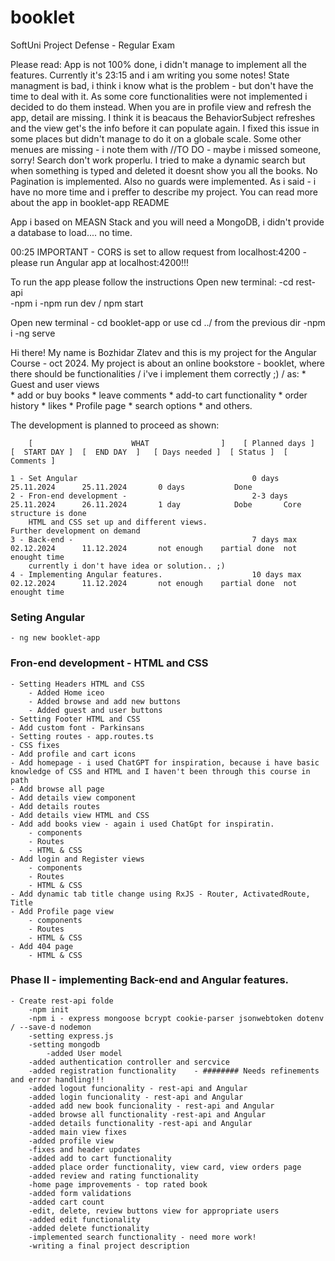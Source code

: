 # booklet
SoftUni Project Defense - Regular Exam

Please read: App is not 100% done, i didn't manage to implement all the features. Currently it's 23:15 and i am writing you some notes!
State managment is bad, i think i know what is the problem - but don't have the time to deal with it.
As some core functionalities were not implemented i decided to do them instead.
When you are in profile view and refresh the app, detail are missing. I think it is beacaus the BehaviorSubject refreshes and the view get's the info before it can populate again.
I fixed this issue in some places but didn't manage to do it on a globale scale.
Some other menues are missing - i note them with //TO DO - maybe i missed someone, sorry!
Search don't work properlu. I tried to make a dynamic search but when something is typed and deleted it doesnt show you all the books.
No Pagination is implemented.
Also no guards were implemented.
As i said - i have no more time and i preffer to describe my project.
You can read more about the app in booklet-app README

App i based on MEASN Stack and you will need a MongoDB, i didn't provide a database to load.... no time.

00:25 
IMPORTANT - CORS is set to allow request from localhost:4200 - please run Angular app at localhost:4200!!!

To run the app please follow the instructions
Open new terminal:
    -cd rest-api  
    -npm i
    -npm run dev / npm start

Open new terminal 
    - cd booklet-app
    or use cd ../ from the previous dir
    -npm i
    -ng serve




Hi there! My name is Bozhidar Zlatev and this is my project for the Angular Course - oct 2024.
My project is about an online bookstore - booklet, where there should be functionalities / i've i implement them correctly ;) / as:
    * Guest and user views    
    * add or buy books
    * leave comments 
    * add-to cart functionality
    * order history
    * likes
    * Profile page
    * search options
    * and others.

The development is planned to proceed as shown:

        [                      WHAT                ]    [ Planned days ]  [  START DAY ]  [  END DAY  ]   [ Days needed ]  [ Status ]  [ Comments ]

    1 - Set Angular                                       0 days            25.11.2024      25.11.2024       0 days           Done
    2 - Fron-end development -                            2-3 days          25.11.2024      26.11.2024       1 day            Dobe       Core structure is done 
        HTML and CSS set up and different views.                                                                                         Further development on demand   
    3 - Back-end -                                        7 days max        02.12.2024      11.12.2024       not enough    partial done  not enought time
        currently i don't have idea or solution.. ;)         
    4 - Implementing Angular features.                    10 days max       02.12.2024      11.12.2024       not enough    partial done  not enought time



### Seting Angular
    - ng new booklet-app 
    
### Fron-end development - HTML and CSS 
    - Setting Headers HTML and CSS
        - Added Home iceo
        - Added browse and add new buttons
        - Added guest and user buttons
    - Setting Footer HTML and CSS
    - Add custom font - Parkinsans
    - Setting routes - app.routes.ts
    - CSS fixes
    - Add profile and cart icons
    - Add homepage - i used ChatGPT for inspiration, because i have basic knowledge of CSS and HTML and I haven't been through this course in path
    - Add browse all page
    - Add details view component
    - Add details routes 
    - Add details view HTML and CSS
    - Add add books view - again i used ChatGpt for inspiratin. 
        - components
        - Routes
        - HTML & CSS
    - Add login and Register views
        - components
        - Routes
        - HTML & CSS
    - Add dynamic tab title change using RxJS - Router, ActivatedRoute, Title
    - Add Profile page view
        - components
        - Routes
        - HTML & CSS
    - Add 404 page
        - HTML & CSS

### Phase II - implementing Back-end and Angular features.
    - Create rest-api folde
        -npm init
        -npm i - express mongoose bcrypt cookie-parser jsonwebtoken dotenv / --save-d nodemon
        -setting express.js
        -setting mongodb
            -added User model
        -added authentication controller and sercvice
        -added registration functionality    - ######## Needs refinements and error handling!!!
        -added logout funcionality - rest-api and Angular
        -added login funcionality - rest-api and Angular
        -added add new book funcionality - rest-api and Angular
        -added browse all functionality -rest-api and Angular
        -added details functionality -rest-api and Angular
        -added main view fixes
        -added profile view 
        -fixes and header updates
        -added add to cart functionality
        -added place order functionality, view card, view orders page
        -added review and rating functionality 
        -home page improvements - top rated book
        -added form validations
        -added cart count 
        -edit, delete, review buttons view for appropriate users
        -added edit functionality
        -added delete functionality
        -implemented search functionality - need more work!
        -writing a final project description
            
